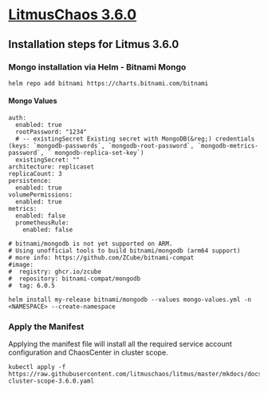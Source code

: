 # [LitmusChaos 3.6.0](https://docs.litmuschaos.io/)

## Installation steps for Litmus 3.6.0

### Mongo installation via Helm - Bitnami Mongo

```shell
helm repo add bitnami https://charts.bitnami.com/bitnami
```

#### Mongo Values

```shell
auth:
  enabled: true
  rootPassword: "1234"
  # -- existingSecret Existing secret with MongoDB(&reg;) credentials (keys: `mongodb-passwords`, `mongodb-root-password`, `mongodb-metrics-password`, ` mongodb-replica-set-key`)
  existingSecret: ""
architecture: replicaset
replicaCount: 3
persistence:
  enabled: true
volumePermissions:
  enabled: true
metrics:
  enabled: false
  prometheusRule:
    enabled: false

# bitnami/mongodb is not yet supported on ARM.
# Using unofficial tools to build bitnami/mongodb (arm64 support)
# more info: https://github.com/ZCube/bitnami-compat
#image:
#  registry: ghcr.io/zcube
#  repository: bitnami-compat/mongodb
#  tag: 6.0.5
```

```shell
helm install my-release bitnami/mongodb --values mongo-values.yml -n <NAMESPACE> --create-namespace
```

### Apply the Manifest

Applying the manifest file will install all the required service account configuration and ChaosCenter in cluster scope.

```shell
kubectl apply -f https://raw.githubusercontent.com/litmuschaos/litmus/master/mkdocs/docs/3.6.0/litmus-cluster-scope-3.6.0.yaml
```
